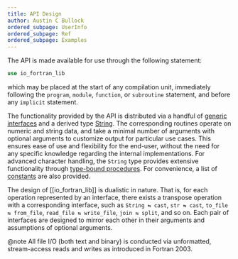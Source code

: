 ```yaml
---
title: API Design
author: Austin C Bullock
ordered_subpage: UserInfo
ordered_subpage: Ref
ordered_subpage: Examples
---
```


The API is made available for use through the following statement:

```fortran
use io_fortran_lib
```

which may be placed at the start of any compilation unit, immediately following the `program`, `module`, `function`, or `subroutine` statement, and before any `implicit` statement.

The functionality provided by the API is distributed via a handful of [generic interfaces](../lists/procedures.html) and a derived type [String](../type/string.html). The corresponding routines operate on numeric and string data, and take a minimal number of arguments with optional arguments to customize output for particular use cases. This ensures ease of use and flexibility for the end-user, without the need for any specific knowledge regarding the internal implementations. For advanced character handling, the `String` type provides extensive functionality through [type-bound procedures](Ref/String-methods.html). For convenience, a list of [constants](../module/io_fortran_lib.html#variable-nl) are also provided.

The design of [[io_fortran_lib]] is dualistic in nature. That is, for each operation represented by an interface, there exists a transpose operation with a corresponding interface, such as `String ⇆ cast`, `str ⇆ cast`, `to_file ⇆ from_file`, `read_file ⇆ write_file`, `join ⇆ split`, and so on. Each pair of interfaces are designed to mirror each other in their arguments and assumptions of optional arguments.

@note All file I/O (both text and binary) is conducted via unformatted, stream-access reads and writes as introduced in Fortran 2003.
